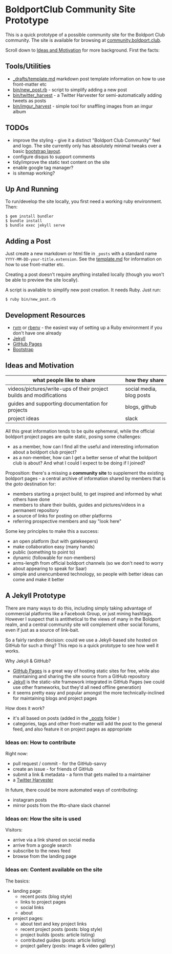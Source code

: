# BoldportClub Community Site Prototype

This is a quick prototype of a possible community site for the Boldport Club community.
The site is available for browsing at [community.boldport.club](http://community.boldport.club/).

Scroll down to [Ideas and Motivation](#ideas-and-motivation) for more background.
First the facts:

## Tools/Utilities

* [_drafts/template.md](./_drafts/template.md) markdown post template information on how to use front-matter etc
* [bin/new_post.rb](./bin/new_post.rb) - script to simplify adding a new post
* [bin/twitter_harvest](./bin/twitter_harvest) - a Twitter Harvester for semi-automatically adding tweets as posts
* [bin/imgur_harvest](./bin/imgur_harvest) - simple tool for snaffling images from an imgur album

## TODOs

* improve the styling - give it a distinct "Boldport Club Community" feel and logo. The site currently only has absolutely minimal tweaks over a basic [bootstrap layout](http://getbootstrap.com/).
* configure disqus to support comments
* tidy/improve the static text content on the site
* enable google tag manager?
* is sitemap working?


## Up And Running

To run/develop the site locally, you first need a working ruby environment. Then:

```
$ gem install bundler
$ bundle install
$ bundle exec jekyll serve
```

## Adding a Post

Just create a new markdown or html file in `_posts` with a standard name `YYYY-MM-DD-your-title.extension`.
See the [template.md](./_drafts/template.md) for information on how to use front-matter etc.

Creating a post doesn't require anything installed locally (though you won't be able to preview the site locally).

A script is available to simplify new post creation. It needs Ruby. Just run:

```
$ ruby bin/new_post.rb
```

## Development Resources

* [rvm](https://rvm.io/) or [rbenv](https://github.com/rbenv/rbenv) - the easiest way of setting up a Ruby environment if you don't have one already
* [Jekyll](https://jekyllrb.com/)
* [GitHub Pages](https://pages.github.com/)
* [Bootstrap](http://getbootstrap.com/)


## Ideas and Motivation

| what people like to share   | how they share |
|-----------------------------|----------------|
| videos/pictures/write-ups of their project builds and modifications | social media, blog posts |
| guides and supporting documentation for projects | blogs, github |
| project ideas               | slack          |

All this great information tends to be quite ephemeral, while the official boldport project pages are quite static, posing some challenges:

* as a member, how can I find all the useful and interesting information about a boldport club project?
* as a non-member, how can I get a better sense of what the boldport club is about? And what I could I expect to be doing if I joined?


Proposition: there's a missing a **community site** to supplement the existing boldport pages - a central archive of information shared by members that is the *goto* destination for:
  - members starting a project build, to get inspired and informed by what others have done
  - members to share their builds, guides and pictures/videos in a permanent repository
  - a source of links for posting on other platforms
  - referring prospective members and say "look here"

Some key principles to make this a success:

* an open platform (but with gatekeepers)
* make collaboration easy (many hands)
* public (something to point to)
* dynamic (followable for non-members)
* arms-length from official boldport channels (so we don't need to worry about appearing to speak for Saar)
* simple and unencumbered technology, so people with better ideas can come and make it better


## A Jekyll Prototype

There are many ways to do this, including simply taking advantage of commercial platforms like a Facebook Group,
or just mining hashtags. However I suspect that is antithetical to the views of many in the Boldport realm,
and a central community site will complement other social forums, even if just as a source of link-bait.

So a fairly random decision: could we use a Jekyll-based site hosted on GitHub for such a thing?
This repo is a quick prototype to see how well it works.

Why Jekyll & GitHub?

* [GitHub Pages](https://pages.github.com/) is a great way of hosting static sites for free, while also maintaining and sharing the site source from a GitHub repository
* [Jekyll](https://jekyllrb.com/) is the static-site framework integrated in GitHub Pages (we could use other frameworks, but they'd all need offline generation)
* it seems pretty easy and popular amongst the more technically-inclined for maintaining blogs and project pages


How does it work?

* it's all based on posts (added in the [_posts](./_posts) folder )
* categories, tags and other front-matter will add the post to the general feed, and also feature it on project pages as appropriate


### Ideas on: How to contribute

Right now:

* pull request / commit - for the GitHub-savvy
* create an issue - for friends of GitHub
* submit a link & metadata - a form that gets mailed to a maintainer
* a [Twitter Harvester](./bin/twitter_harvest)

In future, there could be more automated ways of contributing:

* instagram posts
* mirror posts from the #to-share slack channel


### Ideas on: How the site is used

Visitors:

* arrive via a link shared on social media
* arrive from a google search
* subscribe to the news feed
* browse from the landing page


### Ideas on: Content available on the site

The basics:

* landing page:
  - recent posts (blog style)
  - links to project pages
  - social links
  - about
* project pages:
  - about text and key project links
  - recent project posts (posts: blog style)
  - project builds (posts: article listing)
  - contributed guides (posts: article listing)
  - project gallery (posts: image & video gallery)

